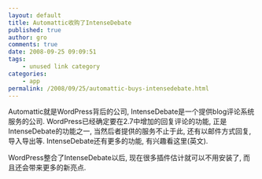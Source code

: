 ```yaml
---
layout: default
title: Automattic收购了IntenseDebate
published: true
author: gro
comments: true
date: 2008-09-25 09:09:51
tags:
    - unused link category
categories:
    - app
permalink: /2008/09/25/automattic-buys-intensedebate.html
---
```

 Automattic就是WordPress背后的公司, IntenseDebate是一个提供blog评论系统服务的公司. WordPress已经确定要在2.7中增加的回复评论的功能, 正是IntenseDebate的功能之一, 当然后者提供的服务不止于此, 还有以邮件方式回复, 导入导出等. IntenseDebate还有更多的功能, 有兴趣看这里(英文).

WordPress整合了IntenseDebate以后, 现在很多插件估计就可以不用安装了, 而且还会带来更多的新亮点.